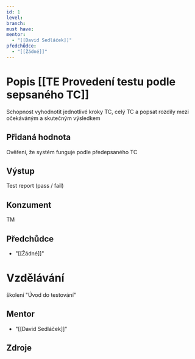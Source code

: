 ```yaml
---
id: 1
level: 
branch: 
must have: 
mentor: 
  - "[[David Sedláček]]"
předchůdce: 
  - "[[Žádné]]"
---
```



# Popis [[TE Provedení testu podle sepsaného TC]]
Schopnost vyhodnotit jednotlivé kroky TC, celý TC a popsat rozdíly mezi očekáváným a skutečným výsledkem

## Přidaná hodnota
Ověření, že systém funguje podle předepsaného TC

## Výstup
Test report (pass / fail)

## Konzument
TM

## Předchůdce

  - "[[Žádné]]"

# Vzdělávání
školení "Úvod do testování"

## Mentor

  - "[[David Sedláček]]"

## Zdroje